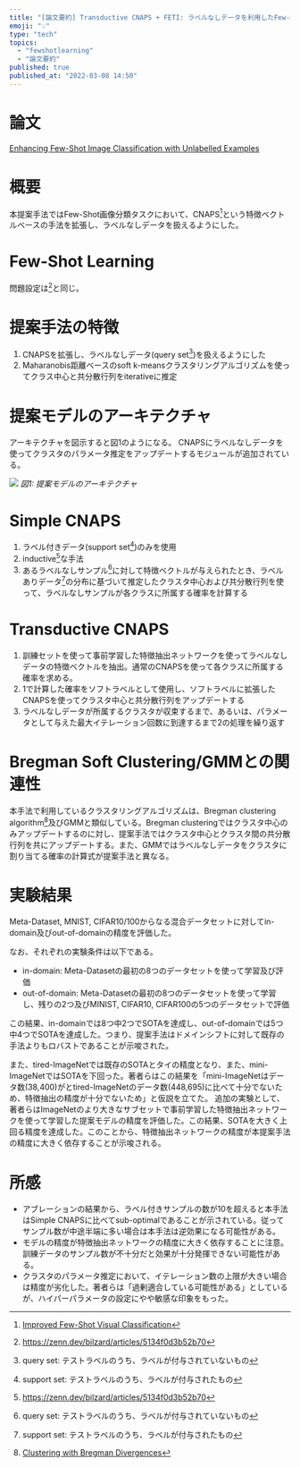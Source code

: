 ```yaml
---
title: "[論文要約] Transductive CNAPS + FETI: ラベルなしデータを利用したFew-Shot画像分類タスクの改善"
emoji: "💡"
type: "tech"
topics:
  - "fewshotlearning"
  - "論文要約"
published: true
published_at: "2022-03-08 14:50"
---
```


# 論文

[Enhancing Few-Shot Image Classification with Unlabelled Examples](https://arxiv.org/abs/2006.12245v6)

# 概要

本提案手法ではFew-Shot画像分類タスクにおいて、CNAPS[^1]という特徴ベクトルベースの手法を拡張し、ラベルなしデータを扱えるようにした。

[^1]: [Improved Few-Shot Visual Classification](https://arxiv.org/abs/1912.03432)

# Few-Shot Learning

問題設定は[^2]と同じ。

[^2]: https://zenn.dev/bilzard/articles/5134f0d3b52b70

# 提案手法の特徴

1. CNAPSを拡張し、ラベルなしデータ(query set[^4])を扱えるようにした
2. Maharanobis距離ベースのsoft k-meansクラスタリングアルゴリズムを使ってクラス中心と共分散行列をiterativeに推定

[^3]: support set: テストラベルのうち、ラベルが付与されたもの
[^4]: query set: テストラベルのうち、ラベルが付与されていないもの

# 提案モデルのアーキテクチャ

アーキテクチャを図示すると図1のようになる。
CNAPSにラベルなしデータを使ってクラスタのパラメータ推定をアップデートするモジュールが追加されている。

![](https://storage.googleapis.com/zenn-user-upload/2ebc806e119d-20220308.png)
*図1: 提案モデルのアーキテクチャ*

# Simple CNAPS

1. ラベル付きデータ(support set[^3])のみを使用
2. inductive[^2]な手法
3. あるラベルなしサンプル[^4]に対して特徴ベクトルが与えられたとき、ラベルありデータ[^3]の分布に基づいて推定したクラスタ中心および共分散行列を使って、ラベルなしサンプルが各クラスに所属する確率を計算する

# Transductive CNAPS

1. 訓練セットを使って事前学習した特徴抽出ネットワークを使ってラベルなしデータの特徴ベクトルを抽出。通常のCNAPSを使って各クラスに所属する確率を求める。
2. 1で計算した確率をソフトラベルとして使用し、ソフトラベルに拡張したCNAPSを使ってクラスタ中心と共分散行列をアップデートする
3. ラベルなしデータが所属するクラスタが収束するまで、あるいは、パラメータとして与えた最大イテレーション回数に到達するまで2の処理を繰り返す

# Bregman Soft Clustering/GMMとの関連性

本手法で利用しているクラスタリングアルゴリズムは、Bregman clustering algorithm[^5]及びGMMと類似している。Bregman clusteringではクラスタ中心のみアップデートするのに対し、提案手法ではクラスタ中心とクラスタ間の共分散行列を共にアップデートする。また、GMMではラベルなしデータをクラスタに割り当てる確率の計算式が提案手法と異なる。

[^5]: [Clustering with Bregman Divergences](https://www.jmlr.org/papers/v6/banerjee05b.html)

# 実験結果

Meta-Dataset, MNIST, CIFAR10/100からなる混合データセットに対してin-domain及びout-of-domainの精度を評価した。

なお、それぞれの実験条件は以下である。
* in-domain: Meta-Datasetの最初の8つのデータセットを使って学習及び評価
* out-of-domain: Meta-Datasetの最初の8つのデータセットを使って学習し、残りの2つ及びMINIST, CIFAR10, CIFAR100の5つのデータセットで評価

この結果、in-domainでは8つ中2つでSOTAを達成し、out-of-domainでは5つ中4つでSOTAを達成した。つまり、提案手法はドメインシフトに対して既存の手法よりもロバストであることが示唆された。

また、tired-ImageNetでは既存のSOTAとタイの精度となり、また、mini-ImageNetではSOTAを下回った。著者らはこの結果を「mini-ImageNetはデータ数(38,400)がとtired-ImageNetのデータ数(448,695)に比べて十分でないため、特徴抽出の精度が十分でないため」と仮説を立てた。
追加の実験として、著者らはImageNetのより大きなサブセットで事前学習した特徴抽出ネットワークを使って学習した提案モデルの精度を評価した。この結果、SOTAを大きく上回る精度を達成した。このことから、特徴抽出ネットワークの精度が本提案手法の精度に大きく依存することが示唆される。

# 所感

* アブレーションの結果から、ラベル付きサンプルの数が10を超えると本手法はSimple CNAPSに比べてsub-optimalであることが示されている。従ってサンプル数が中途半端に多い場合は本手法は逆効果になる可能性がある。
* モデルの精度が特徴抽出ネットワークの精度に大きく依存することに注意。訓練データのサンプル数が不十分だと効果が十分発揮できない可能性がある。
* クラスタのパラメータ推定において、イテレーション数の上限が大きい場合は精度が劣化した。著者らは「過剰適合している可能性がある」としているが、ハイパーパラメータの設定にやや敏感な印象をもった。